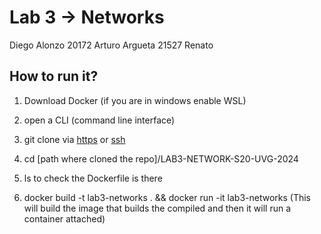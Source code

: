 # Lab 3 -> Networks

Diego Alonzo 20172
Arturo Argueta 21527
Renato 

## How to run it?

1. Download Docker (if you are in windows enable WSL)

2. open a CLI (command line interface)

3. git clone via [https](https://github.com/Arthurs101/LAB3-NETWORK-S20-UVG-2024.git) or [ssh](git@github.com:Arthurs101/LAB3-NETWORK-S20-UVG-2024.git)

4. cd [path where cloned the repo]/LAB3-NETWORK-S20-UVG-2024

5. ls to check the Dockerfile is there

6. docker build -t lab3-networks . && docker run -it lab3-networks 
(This will build the image that builds the compiled and then it will run a container attached)

